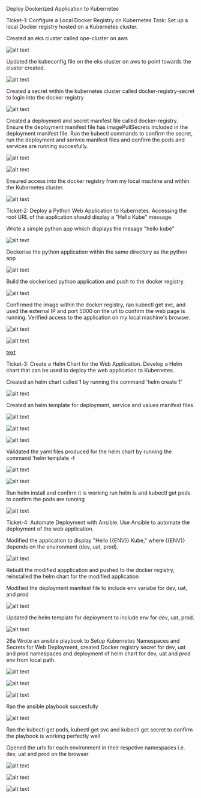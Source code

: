 
 Deploy Dockerized Application to Kubernetes

Ticket-1: Configure a Local Docker Registry on Kubernetes Task: Set up a local Docker registry hosted on a Kubernetes cluster.

Created an eks cluster called ope-cluster on aws

![alt text](<0.2a create an eks cluster on aws.png>)

Updated the kubeconfig file on the eks cluster on aws to point towards the cluster created.

![alt text](<0.4a update the kubeconfig file on aws eks cluster.png>)

Created a secret within the kubernetes cluster called docker-registry-secret to login into the docker registry 

![alt text](<0.5a create a secret for the docker registry.png>)

Created a deployment and secret manifest file called docker-registry. Ensure the deployment manifest file has imagePullSecrets included in the deployment manifest file. Run the kubectl commands to confirm the secret, run the deployment and serivce manifest files and confirm the pods and services are running succesfully.

![alt text](<0.6a create a deployment and service manifest files.png>)

![alt text](<0.7a deployment and service manifest file command.png>)

Ensured access into the docker registry from my local machine and within the Kubernetes cluster.

![alt text](<0.9a Ensure you can access the registry from your local machine and within the Kubernetes cluster..png.png>)


Ticket-2: Deploy a Python Web Application to Kubernetes. Accessing the root URL of the application should display a "Hello Kube" message.

Wrote a simple python app whiich displays the  mesage "hello kube"

![alt text](<0.10 write a simple python app whiich displays the  mesage "hello kube"-1.png>)


Dockerise the python application within the same directory as the python app

![alt text](<0.11 dockerise the python application within the same directory as the pthon app.png>)


Build the dockerised python application and push to the docker registry.

![alt text](<0.12 build the dockerise web application and push to the docker registry.png>)


Confirmed the image within the docker registry, ran kubectl get svc, and  used the external IP and port 5000 on the url to confirm the web page is running. Verified access to the application on my local machine's browser.

![alt text](<0.13a confirm the image within the  docker registry.png>)

![alt text](<0.13b Run kubectl get svc, and  use the externalip and port 5000 on the url external IP and the port to confirm the web page is running.png>)

[text](<../../../Pictures/Screenshots/adds_on_prj1/0.13c Verified  access to the application on my local machine's browser>)


Ticket-3: Create a Helm Chart for the Web Application. Develop a Helm chart that can be used to deploy the web application to Kubernetes.

Created an helm chart called 1 by running the command 'helm create 1'

![alt text](<0.14a create an helm chart called 1.png>)

Created an helm template for deployment, service and values manifest files.

![alt text](<0.14b created an helm template for deployment file.png>)

![alt text](<0.15 helm template for service manifest file.png>)

![alt text](<0.16a values file within helm chart.png>)

Validated the yaml files produced for the helm chart by running the command 'helm template -f <path of the values.yaml file> <path of the Chart.yaml file>

![alt text](<0.17a validate the yaml files produced for the helm chart.png>)

![alt text](<0.17b validate the yaml files produced for the helm chart.png>)

Run helm install and confirm it is working  run helm ls and kubectl get pods to confirm the pods are running

![alt text](<0.20a Run helm install and confirm it is working  run helm ls and kubectl get pods to confirm the pods are running.png>)


 Ticket-4: Automate Deployment with Ansible. Use Ansible to automate the deployment of the web application.

Modified the application to display "Hello {{ENV}} Kube," where {{ENV}} depends on the environment (dev, uat, prod).


![alt text](<0.21  modified the application to display "Hello {{ENV}} Kube," where {{ENV}} depends on the environment (dev, uat, prod)..png>)

Rebuilt the modified appplication and pushed to the docker registry, reinstalled the helm chart for the modified application

Modified the deployment manifest file to include env variabe for dev, uat, and prod

![alt text](<0.24a modify the deployment manifest file to include env parameter for dev, uat and prod.png>)

Updated the helm template for deployment to include env for dev, uat, prod. 

![alt text](<0.25a update the helm template for deployment to include env  for dev, uat, prod, .png>)

26a Wrote an ansible playbook to Setup Kubernetes Namespaces and Secrets for Web Deployment,  created Docker registry secret for dev, uat and prod  namespaces and  deployment of helm chart for dev, uat and prod env from local path.

![alt text](<26a wrote an ansible playbook to Setup Kubernetes Namespaces and Secrets for Web Deployment,  create Docker registry secret for dev, uat and prod  namespace and  Deployment of Helm chart for dev, uat and prod  env from local path.png>)

![alt text](<26b wrote an ansible playbook to Setup Kubernetes Namespaces and Secrets for Web Deployment,  create Docker registry secret for dev, uat and prod  namespace and  Deployment of Helm chart for dev, uat and prod  env from local path.png>)

![alt text](<26c wrote an ansible playbook to Setup Kubernetes Namespaces and Secrets for Web Deployment,  create Docker registry secret for dev, uat and prod  namespace and  Deployment of Helm chart for dev, uat and prod  env from local path.png>)

Ran the ansible playbook succesfully

![alt text](<27. Ran the ansible playbook succesfully-1.png>)

Ran the kubectl get pods, kubectl get svc and kubectl get secret to confirm the playbook is working perfectly well

Opened the urls for each environment in their respctive namespaces i.e. dev, uat and prod on the browser

![alt text](<29. dev page.png>)

![alt text](<30. uat page.png>) 

![alt text](<31. prod page.png>)
